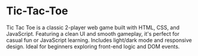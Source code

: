 # Tic-Tac-Toe
Tic Tac Toe is a classic 2-player web game built with HTML, CSS, and JavaScript. Featuring a clean UI and smooth gameplay, it's perfect for casual fun or JavaScript learning. Includes light/dark mode and responsive design. Ideal for beginners exploring front-end logic and DOM events.
